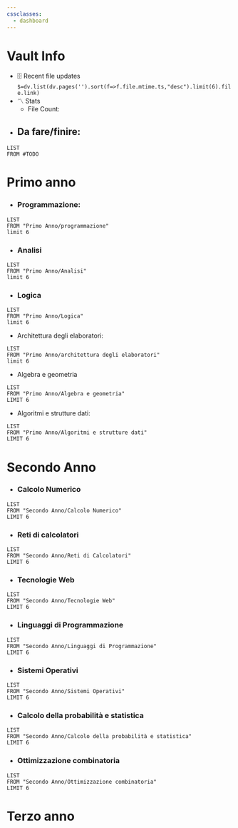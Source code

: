 ```yaml
---
cssclasses:
  - dashboard
---
```

# Vault Info

[](https://github.com/TfTHacker/DashboardPlusPlus/blob/master/Dashboard%2B%2B.md#vault-info)

- 🗄️ Recent file updates `$=dv.list(dv.pages('').sort(f=>f.file.mtime.ts,"desc").limit(6).file.link)`
- 〽️ Stats
    - File Count: 
- ## Da fare/finire: 
```dataview
LIST
FROM #TODO
```

# Primo anno

- ### Programmazione: 
  
```dataview
LIST
FROM "Primo Anno/programmazione" 
limit 6
```
- ### Analisi
  
```dataview
LIST 
FROM "Primo Anno/Analisi"
limit 6
```

- ### Logica 
  
```dataview
LIST 
FROM "Primo Anno/Logica" 
limit 6
```

- Architettura degli elaboratori:
  
```dataview
LIST
FROM "Primo Anno/architettura degli elaboratori"
limit 6
```

- Algebra e geometria
```dataview 
LIST
FROM "Primo Anno/Algebra e geometria"
LIMIT 6
```

- Algoritmi e strutture dati:
```dataview
LIST
FROM "Primo Anno/Algoritmi e strutture dati"
LIMIT 6
```


# Secondo Anno



- ### Calcolo Numerico
  
```dataview
LIST
FROM "Secondo Anno/Calcolo Numerico"
LIMIT 6
```

- ### Reti di calcolatori
  
```dataview
LIST
FROM "Secondo Anno/Reti di Calcolatori"
LIMIT 6
```

- ### Tecnologie Web
```dataview
LIST
FROM "Secondo Anno/Tecnologie Web"
LIMIT 6
```

- ### Linguaggi di Programmazione
  
```dataview
LIST
FROM "Secondo Anno/Linguaggi di Programmazione"
LIMIT 6
```

- ### Sistemi Operativi
```dataview
LIST
FROM "Secondo Anno/Sistemi Operativi"
LIMIT 6
```

- ### Calcolo della probabilità e statistica
  
```dataview
LIST
FROM "Secondo Anno/Calcolo della probabilità e statistica"
LIMIT 6
```

- ### Ottimizzazione combinatoria
  
```dataview 
LIST
FROM "Secondo Anno/Ottimizzazione combinatoria"
LIMIT 6
```

# Terzo anno


